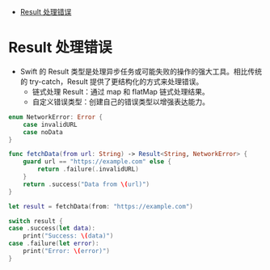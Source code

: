 <!-- @import "[TOC]" {cmd="toc" depthFrom=1 depthTo=6 orderedList=false} -->

<!-- code_chunk_output -->

- [Result 处理错误](#result-处理错误)

<!-- /code_chunk_output -->

# Result 处理错误

- Swift 的 Result 类型是处理异步任务或可能失败的操作的强大工具。相比传统的 try-catch，Result 提供了更结构化的方式来处理错误。
  - 链式处理 Result：通过 map 和 flatMap 链式处理结果。
  - 自定义错误类型：创建自己的错误类型以增强表达能力。

```swift
enum NetworkError: Error {
    case invalidURL
    case noData
}

func fetchData(from url: String) -> Result<String, NetworkError> {
    guard url == "https://example.com" else {
        return .failure(.invalidURL)
    }
    return .success("Data from \(url)")
}

let result = fetchData(from: "https://example.com")

switch result {
case .success(let data):
    print("Success: \(data)")
case .failure(let error):
    print("Error: \(error)")
}
```
